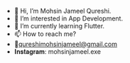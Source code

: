 - 👋 Hi, I’m  Mohsin Jameel Qureshi.
- 👀 I’m interested in App Development.
- 🌱 I’m currently learning Flutter.
- 📫 How to reach me?
- 📧qureshimohsinjameel@gmail.com 
- 𝐈𝐧𝐬𝐭𝐚𝐠𝐫𝐚𝐦: mohsinjameel.exe



